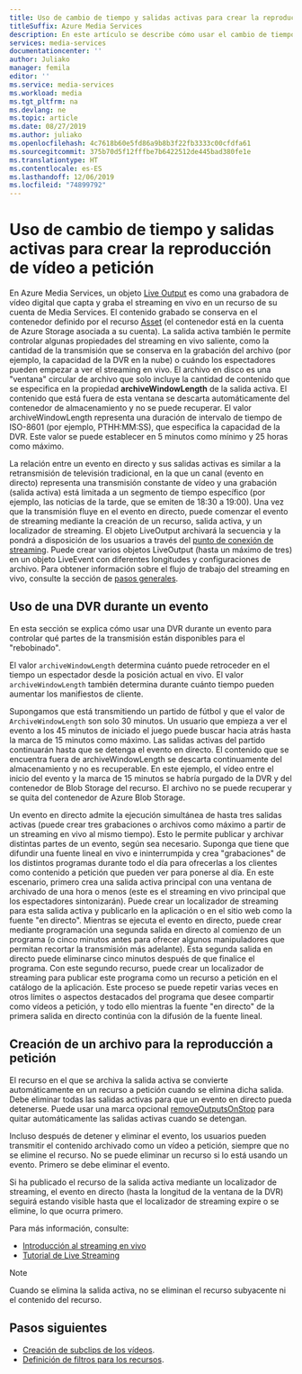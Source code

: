 ```yaml
---
title: Uso de cambio de tiempo y salidas activas para crear la reproducción de vídeo a petición
titleSuffix: Azure Media Services
description: En este artículo se describe cómo usar el cambio de tiempo y las salidas activas para grabar streaming en vivo y crear una reproducción a petición.
services: media-services
documentationcenter: ''
author: Juliako
manager: femila
editor: ''
ms.service: media-services
ms.workload: media
ms.tgt_pltfrm: na
ms.devlang: ne
ms.topic: article
ms.date: 08/27/2019
ms.author: juliako
ms.openlocfilehash: 4c7618b60e5fd86a9b8b3f22fb3333c00cfdfa61
ms.sourcegitcommit: 375b70d5f12fffbe7b6422512de445bad380fe1e
ms.translationtype: HT
ms.contentlocale: es-ES
ms.lasthandoff: 12/06/2019
ms.locfileid: "74899792"
---
```

# <a name="use-time-shifting-and-live-outputs-to-create-on-demand-video-playback"></a>Uso de cambio de tiempo y salidas activas para crear la reproducción de vídeo a petición

En Azure Media Services, un objeto [Live Output](https://docs.microsoft.com/rest/api/media/liveoutputs) es como una grabadora de vídeo digital que capta y graba el streaming en vivo en un recurso de su cuenta de Media Services. El contenido grabado se conserva en el contenedor definido por el recurso [Asset](https://docs.microsoft.com/rest/api/media/assets) (el contenedor está en la cuenta de Azure Storage asociada a su cuenta). La salida activa también le permite controlar algunas propiedades del streaming en vivo saliente, como la cantidad de la transmisión que se conserva en la grabación del archivo (por ejemplo, la capacidad de la DVR en la nube) o cuándo los espectadores pueden empezar a ver el streaming en vivo. El archivo en disco es una "ventana" circular de archivo que solo incluye la cantidad de contenido que se especifica en la propiedad **archiveWindowLength** de la salida activa. El contenido que está fuera de esta ventana se descarta automáticamente del contenedor de almacenamiento y no se puede recuperar. El valor archiveWindowLength representa una duración de intervalo de tiempo de ISO-8601 (por ejemplo, PTHH:MM:SS), que especifica la capacidad de la DVR. Este valor se puede establecer en 5 minutos como mínimo y 25 horas como máximo.

La relación entre un evento en directo y sus salidas activas es similar a la retransmisión de televisión tradicional, en la que un canal (evento en directo) representa una transmisión constante de vídeo y una grabación (salida activa) está limitada a un segmento de tiempo específico (por ejemplo, las noticias de la tarde, que se emiten de 18:30 a 19:00). Una vez que la transmisión fluye en el evento en directo, puede comenzar el evento de streaming mediante la creación de un recurso, salida activa, y un localizador de streaming. El objeto LiveOutput archivará la secuencia y la pondrá a disposición de los usuarios a través del [punto de conexión de streaming](https://docs.microsoft.com/rest/api/media/streamingendpoints). Puede crear varios objetos LiveOutput (hasta un máximo de tres) en un objeto LiveEvent con diferentes longitudes y configuraciones de archivo. Para obtener información sobre el flujo de trabajo del streaming en vivo, consulte la sección de [pasos generales](live-streaming-overview.md#general-steps).

## <a name="using-a-dvr-during-an-event"></a>Uso de una DVR durante un evento

En esta sección se explica cómo usar una DVR durante un evento para controlar qué partes de la transmisión están disponibles para el "rebobinado".

El valor `archiveWindowLength` determina cuánto puede retroceder en el tiempo un espectador desde la posición actual en vivo. El valor `archiveWindowLength` también determina durante cuánto tiempo pueden aumentar los manifiestos de cliente.

Supongamos que está transmitiendo un partido de fútbol y que el valor de `ArchiveWindowLength` son solo 30 minutos. Un usuario que empieza a ver el evento a los 45 minutos de iniciado el juego puede buscar hacia atrás hasta la marca de 15 minutos como máximo. Las salidas activas del partido continuarán hasta que se detenga el evento en directo. El contenido que se encuentra fuera de archiveWindowLength se descarta continuamente del almacenamiento y no es recuperable. En este ejemplo, el vídeo entre el inicio del evento y la marca de 15 minutos se habría purgado de la DVR y del contenedor de Blob Storage del recurso. El archivo no se puede recuperar y se quita del contenedor de Azure Blob Storage.

Un evento en directo admite la ejecución simultánea de hasta tres salidas activas (puede crear tres grabaciones o archivos como máximo a partir de un streaming en vivo al mismo tiempo). Esto le permite publicar y archivar distintas partes de un evento, según sea necesario. Suponga que tiene que difundir una fuente lineal en vivo e ininterrumpida y crea "grabaciones" de los distintos programas durante todo el día para ofrecerlas a los clientes como contenido a petición que pueden ver para ponerse al día. En este escenario, primero crea una salida activa principal con una ventana de archivado de una hora o menos (este es el streaming en vivo principal que los espectadores sintonizarán). Puede crear un localizador de streaming para esta salida activa y publicarlo en la aplicación o en el sitio web como la fuente "en directo". Mientras se ejecuta el evento en directo, puede crear mediante programación una segunda salida en directo al comienzo de un programa (o cinco minutos antes para ofrecer algunos manipuladores que permitan recortar la transmisión más adelante). Esta segunda salida en directo puede eliminarse cinco minutos después de que finalice el programa. Con este segundo recurso, puede crear un localizador de streaming para publicar este programa como un recurso a petición en el catálogo de la aplicación. Este proceso se puede repetir varias veces en otros límites o aspectos destacados del programa que desee compartir como vídeos a petición, y todo ello mientras la fuente "en directo" de la primera salida en directo continúa con la difusión de la fuente lineal.

## <a name="creating-an-archive-for-on-demand-playback"></a>Creación de un archivo para la reproducción a petición

El recurso en el que se archiva la salida activa se convierte automáticamente en un recurso a petición cuando se elimina dicha salida. Debe eliminar todas las salidas activas para que un evento en directo pueda detenerse. Puede usar una marca opcional [removeOutputsOnStop](https://docs.microsoft.com/rest/api/media/liveevents/stop#request-body) para quitar automáticamente las salidas activas cuando se detengan.

Incluso después de detener y eliminar el evento, los usuarios pueden transmitir el contenido archivado como un vídeo a petición, siempre que no se elimine el recurso. No se puede eliminar un recurso si lo está usando un evento. Primero se debe eliminar el evento.

Si ha publicado el recurso de la salida activa mediante un localizador de streaming, el evento en directo (hasta la longitud de la ventana de la DVR) seguirá estando visible hasta que el localizador de streaming expire o se elimine, lo que ocurra primero.

Para más información, consulte:

- [Introducción al streaming en vivo](live-streaming-overview.md)
- [Tutorial de Live Streaming](stream-live-tutorial-with-api.md)

> [!NOTE]
> Cuando se elimina la salida activa, no se eliminan el recurso subyacente ni el contenido del recurso.

## <a name="next-steps"></a>Pasos siguientes

* [Creación de subclips de los vídeos](subclip-video-rest-howto.md).
* [Definición de filtros para los recursos](filters-dynamic-manifest-rest-howto.md).

